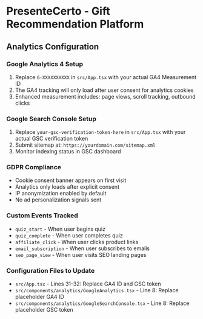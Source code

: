 # PresenteCerto - Gift Recommendation Platform

## Analytics Configuration

### Google Analytics 4 Setup
1. Replace `G-XXXXXXXXXX` in `src/App.tsx` with your actual GA4 Measurement ID
2. The GA4 tracking will only load after user consent for analytics cookies
3. Enhanced measurement includes: page views, scroll tracking, outbound clicks

### Google Search Console Setup
1. Replace `your-gsc-verification-token-here` in `src/App.tsx` with your actual GSC verification token
2. Submit sitemap at: `https://yourdomain.com/sitemap.xml`
3. Monitor indexing status in GSC dashboard

### GDPR Compliance
- Cookie consent banner appears on first visit
- Analytics only loads after explicit consent
- IP anonymization enabled by default
- No ad personalization signals sent

### Custom Events Tracked
- `quiz_start` - When user begins quiz
- `quiz_complete` - When user completes quiz
- `affiliate_click` - When user clicks product links
- `email_subscription` - When user subscribes to emails
- `seo_page_view` - When user visits SEO landing pages

### Configuration Files to Update
- `src/App.tsx` - Lines 31-32: Replace GA4 ID and GSC token
- `src/components/analytics/GoogleAnalytics.tsx` - Line 8: Replace placeholder GA4 ID
- `src/components/analytics/GoogleSearchConsole.tsx` - Line 8: Replace placeholder GSC token
